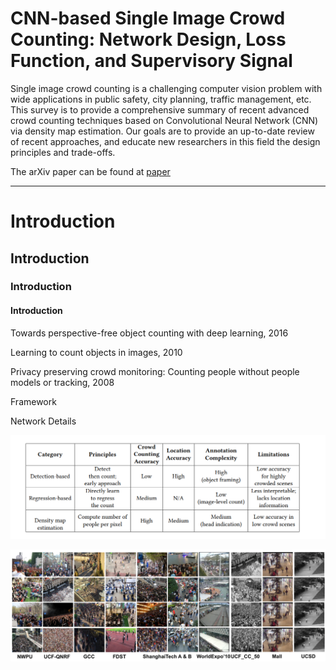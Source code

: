 # CNN-based Single Image Crowd Counting: Network Design, Loss Function, and Supervisory Signal

Single image crowd counting is a challenging computer vision problem with wide applications in public safety, city planning, traffic management, etc. This survey is to provide a comprehensive summary of recent advanced crowd counting techniques based on Convolutional Neural Network (CNN) via density map estimation. Our goals are to provide an up-to-date review of recent approaches, and educate new researchers in this field the design principles and trade-offs.

The arXiv paper can be found at [paper](https://arxiv.org/pdf/2012.15685.pdf)


***


# Introduction
## Introduction
### Introduction
#### Introduction


Towards perspective-free object counting with deep learning, 2016

Learning to count objects in images, 2010

Privacy preserving crowd monitoring: Counting people without people models or tracking, 2008



Framework



Network Details



![summary](https://github.com/HaoyueBaiZJU/A-Recent-Systematic-Survey-for-Crowd-Counting/blob/master/images/summary.PNG)



![dataset](https://github.com/HaoyueBaiZJU/A-Recent-Systematic-Survey-for-Crowd-Counting/blob/master/images/dataset.PNG)





















